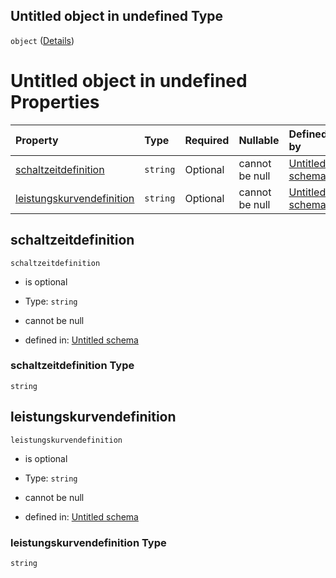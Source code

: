 ## Untitled object in undefined Type

`object` ([Details](zugeordnetedefinition.md))

# Untitled object in undefined Properties

| Property                                                | Type     | Required | Nullable       | Defined by                                                                                                                                                                                                                                 |
| :------------------------------------------------------ | :------- | :------- | :------------- | :----------------------------------------------------------------------------------------------------------------------------------------------------------------------------------------------------------------------------------------- |
| [schaltzeitdefinition](#schaltzeitdefinition)           | `string` | Optional | cannot be null | [Untitled schema](zugeordnetedefinition-properties-schaltzeitdefinition.md "https://raw.githubusercontent.com/conuti-gmbh/bo4e-schema/master/schemas/v1/com/ZugeordneteDefinition.schema.json#/properties/schaltzeitdefinition")           |
| [leistungskurvendefinition](#leistungskurvendefinition) | `string` | Optional | cannot be null | [Untitled schema](zugeordnetedefinition-properties-leistungskurvendefinition.md "https://raw.githubusercontent.com/conuti-gmbh/bo4e-schema/master/schemas/v1/com/ZugeordneteDefinition.schema.json#/properties/leistungskurvendefinition") |

## schaltzeitdefinition



`schaltzeitdefinition`

*   is optional

*   Type: `string`

*   cannot be null

*   defined in: [Untitled schema](zugeordnetedefinition-properties-schaltzeitdefinition.md "https://raw.githubusercontent.com/conuti-gmbh/bo4e-schema/master/schemas/v1/com/ZugeordneteDefinition.schema.json#/properties/schaltzeitdefinition")

### schaltzeitdefinition Type

`string`

## leistungskurvendefinition



`leistungskurvendefinition`

*   is optional

*   Type: `string`

*   cannot be null

*   defined in: [Untitled schema](zugeordnetedefinition-properties-leistungskurvendefinition.md "https://raw.githubusercontent.com/conuti-gmbh/bo4e-schema/master/schemas/v1/com/ZugeordneteDefinition.schema.json#/properties/leistungskurvendefinition")

### leistungskurvendefinition Type

`string`
